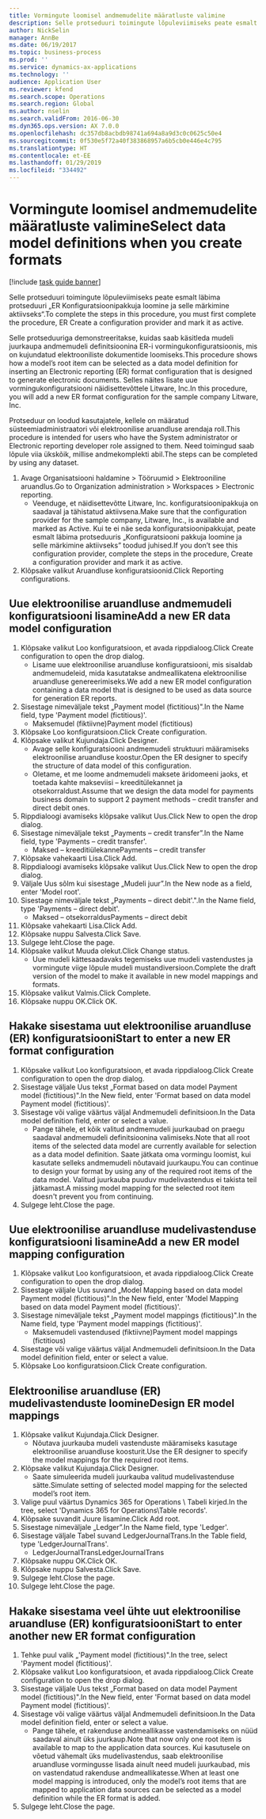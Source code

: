 ```yaml
---
title: Vormingute loomisel andmemudelite määratluste valimine
description: Selle protseduuri toimingute lõpuleviimiseks peate esmalt läbima protseduuri „ER Konfiguratsioonipakkuja loomine ja selle märkimine aktiivseks“.
author: NickSelin
manager: AnnBe
ms.date: 06/19/2017
ms.topic: business-process
ms.prod: ''
ms.service: dynamics-ax-applications
ms.technology: ''
audience: Application User
ms.reviewer: kfend
ms.search.scope: Operations
ms.search.region: Global
ms.author: nselin
ms.search.validFrom: 2016-06-30
ms.dyn365.ops.version: AX 7.0.0
ms.openlocfilehash: dc357db8acbdb98741a694a8a9d3c0c0625c50e4
ms.sourcegitcommit: 0f530e5f72a40f383868957a6b5cb0e446e4c795
ms.translationtype: HT
ms.contentlocale: et-EE
ms.lasthandoff: 01/29/2019
ms.locfileid: "334492"
---
```

# <a name="select-data-model-definitions-when-you-create-formats"></a><span data-ttu-id="85250-103">Vormingute loomisel andmemudelite määratluste valimine</span><span class="sxs-lookup"><span data-stu-id="85250-103">Select data model definitions when you create formats</span></span>

[!include [task guide banner](../../includes/task-guide-banner.md)]

<span data-ttu-id="85250-104">Selle protseduuri toimingute lõpuleviimiseks peate esmalt läbima protseduuri „ER Konfiguratsioonipakkuja loomine ja selle märkimine aktiivseks“.</span><span class="sxs-lookup"><span data-stu-id="85250-104">To complete the steps in this procedure, you must first complete the procedure, ER Create a configuration provider and mark it as active.</span></span> 

<span data-ttu-id="85250-105">Selle protseduuriga demonstreeritakse, kuidas saab käsitleda mudeli juurkaupa andmemudeli definitsioonina ER-i vormingukonfiguratsioonis, mis on kujundatud elektrooniliste dokumentide loomiseks.</span><span class="sxs-lookup"><span data-stu-id="85250-105">This procedure shows how a model’s root item can be selected as a data model definition for inserting an Electronic reporting (ER) format configuration that is designed to generate electronic documents.</span></span> <span data-ttu-id="85250-106">Selles näites lisate uue vormingukonfiguratsiooni näidisettevõttele Litware, Inc.</span><span class="sxs-lookup"><span data-stu-id="85250-106">In this procedure, you will add a new ER format configuration for the sample company Litware, Inc.</span></span> 

<span data-ttu-id="85250-107">Protseduur on loodud kasutajatele, kellele on määratud süsteemiadministraatori või elektroonilise aruandluse arendaja roll.</span><span class="sxs-lookup"><span data-stu-id="85250-107">This procedure is intended for users who have the System administrator or Electronic reporting developer role assigned to them.</span></span> <span data-ttu-id="85250-108">Need toimingud saab lõpule viia ükskõik, millise andmekomplekti abil.</span><span class="sxs-lookup"><span data-stu-id="85250-108">The steps can be completed by using any dataset.</span></span>

1. <span data-ttu-id="85250-109">Avage Organisatsiooni haldamine > Tööruumid > Elektrooniline aruandlus.</span><span class="sxs-lookup"><span data-stu-id="85250-109">Go to Organization administration > Workspaces > Electronic reporting.</span></span>
    * <span data-ttu-id="85250-110">Veenduge, et näidisettevõtte Litware, Inc. konfiguratsioonipakkuja on saadaval ja tähistatud aktiivsena.</span><span class="sxs-lookup"><span data-stu-id="85250-110">Make sure that the configuration provider for the sample company, Litware, Inc., is available and marked as Active.</span></span> <span data-ttu-id="85250-111">Kui te ei näe seda konfiguratsioonipakkujat, peate esmalt läbima protseduuris „Konfiguratsiooni pakkuja loomine ja selle märkimine aktiivseks” toodud juhised.</span><span class="sxs-lookup"><span data-stu-id="85250-111">If you don’t see this configuration provider, complete the steps in the procedure, Create a configuration provider and mark it as active.</span></span>  
2. <span data-ttu-id="85250-112">Klõpsake valikut Aruandluse konfiguratsioonid.</span><span class="sxs-lookup"><span data-stu-id="85250-112">Click Reporting configurations.</span></span>

## <a name="add-a-new-er-data-model-configuration"></a><span data-ttu-id="85250-113">Uue elektroonilise aruandluse andmemudeli konfiguratsiooni lisamine</span><span class="sxs-lookup"><span data-stu-id="85250-113">Add a new ER data model configuration</span></span>
1. <span data-ttu-id="85250-114">Klõpsake valikut Loo konfiguratsioon, et avada rippdialoog.</span><span class="sxs-lookup"><span data-stu-id="85250-114">Click Create configuration to open the drop dialog.</span></span>
    * <span data-ttu-id="85250-115">Lisame uue elektroonilise aruandluse konfiguratsiooni, mis sisaldab andmemudeleid, mida kasutatakse andmeallikatena elektroonilise aruandluse genereerimiseks.</span><span class="sxs-lookup"><span data-stu-id="85250-115">We add a new ER model configuration containing a data model that is designed to be used as data source for generation ER reports.</span></span>  
2. <span data-ttu-id="85250-116">Sisestage nimeväljale tekst „Payment model (fictitious)".</span><span class="sxs-lookup"><span data-stu-id="85250-116">In the Name field, type 'Payment model (fictitious)'.</span></span>
    * <span data-ttu-id="85250-117">Maksemudel (fiktiivne)</span><span class="sxs-lookup"><span data-stu-id="85250-117">Payment model (fictitious)</span></span>  
3. <span data-ttu-id="85250-118">Klõpsake Loo konfiguratsioon.</span><span class="sxs-lookup"><span data-stu-id="85250-118">Click Create configuration.</span></span>
4. <span data-ttu-id="85250-119">Klõpsake valikut Kujundaja.</span><span class="sxs-lookup"><span data-stu-id="85250-119">Click Designer.</span></span>
    * <span data-ttu-id="85250-120">Avage selle konfiguratsiooni andmemudeli struktuuri määramiseks elektroonilise aruandluse koostur.</span><span class="sxs-lookup"><span data-stu-id="85250-120">Open the ER designer to specify the structure of data model of this configuration.</span></span>  
    * <span data-ttu-id="85250-121">Oletame, et me loome andmemudeli maksete äridomeeni jaoks, et toetada kahte makseviisi – kreeditülekannet ja otsekorraldust.</span><span class="sxs-lookup"><span data-stu-id="85250-121">Assume that we design the data model for payments business domain to support 2 payment methods – credit transfer and direct debit ones.</span></span>  
5. <span data-ttu-id="85250-122">Rippdialoogi avamiseks klõpsake valikut Uus.</span><span class="sxs-lookup"><span data-stu-id="85250-122">Click New to open the drop dialog.</span></span>
6. <span data-ttu-id="85250-123">Sisestage nimeväljale tekst „Payments – credit transfer”.</span><span class="sxs-lookup"><span data-stu-id="85250-123">In the Name field, type 'Payments – credit transfer'.</span></span>
    * <span data-ttu-id="85250-124">Maksed – kreeditiülekanne</span><span class="sxs-lookup"><span data-stu-id="85250-124">Payments – credit transfer</span></span>  
7. <span data-ttu-id="85250-125">Klõpsake vahekaarti Lisa.</span><span class="sxs-lookup"><span data-stu-id="85250-125">Click Add.</span></span>
8. <span data-ttu-id="85250-126">Rippdialoogi avamiseks klõpsake valikut Uus.</span><span class="sxs-lookup"><span data-stu-id="85250-126">Click New to open the drop dialog.</span></span>
9. <span data-ttu-id="85250-127">Väljale Uus sõlm kui sisestage „Mudeli juur”.</span><span class="sxs-lookup"><span data-stu-id="85250-127">In the New node as a field, enter 'Model root'.</span></span>
10. <span data-ttu-id="85250-128">Sisestage nimeväljale tekst „Payments – direct debit'.".</span><span class="sxs-lookup"><span data-stu-id="85250-128">In the Name field, type 'Payments – direct debit'.</span></span>
    * <span data-ttu-id="85250-129">Maksed – otsekorraldus</span><span class="sxs-lookup"><span data-stu-id="85250-129">Payments – direct debit</span></span>  
11. <span data-ttu-id="85250-130">Klõpsake vahekaarti Lisa.</span><span class="sxs-lookup"><span data-stu-id="85250-130">Click Add.</span></span>
12. <span data-ttu-id="85250-131">Klõpsake nuppu Salvesta.</span><span class="sxs-lookup"><span data-stu-id="85250-131">Click Save.</span></span>
13. <span data-ttu-id="85250-132">Sulgege leht.</span><span class="sxs-lookup"><span data-stu-id="85250-132">Close the page.</span></span>
14. <span data-ttu-id="85250-133">Klõpsake valikut Muuda olekut.</span><span class="sxs-lookup"><span data-stu-id="85250-133">Click Change status.</span></span>
    * <span data-ttu-id="85250-134">Uue mudeli kättesaadavaks tegemiseks uue mudeli vastendustes ja vormingute viige lõpule mudeli mustandiversioon.</span><span class="sxs-lookup"><span data-stu-id="85250-134">Complete the draft version of the model to make it available in new model mappings and formats.</span></span>  
15. <span data-ttu-id="85250-135">Klõpsake valikut Valmis.</span><span class="sxs-lookup"><span data-stu-id="85250-135">Click Complete.</span></span>
16. <span data-ttu-id="85250-136">Klõpsake nuppu OK.</span><span class="sxs-lookup"><span data-stu-id="85250-136">Click OK.</span></span>

## <a name="start-to-enter-a-new-er-format-configuration"></a><span data-ttu-id="85250-137">Hakake sisestama uut elektroonilise aruandluse (ER) konfiguratsiooni</span><span class="sxs-lookup"><span data-stu-id="85250-137">Start to enter a new ER format configuration</span></span>
1. <span data-ttu-id="85250-138">Klõpsake valikut Loo konfiguratsioon, et avada rippdialoog.</span><span class="sxs-lookup"><span data-stu-id="85250-138">Click Create configuration to open the drop dialog.</span></span>
2. <span data-ttu-id="85250-139">Sisestage väljale Uus tekst „Format based on data model Payment model (fictitious)".</span><span class="sxs-lookup"><span data-stu-id="85250-139">In the New field, enter 'Format based on data model Payment model (fictitious)'.</span></span>
3. <span data-ttu-id="85250-140">Sisestage või valige väärtus väljal Andmemudeli definitsioon.</span><span class="sxs-lookup"><span data-stu-id="85250-140">In the Data model definition field, enter or select a value.</span></span>
    * <span data-ttu-id="85250-141">Pange tähele, et kõik valitud andmemudeli juurkaubad on praegu saadaval andmemudeli definitsioonina valimiseks.</span><span class="sxs-lookup"><span data-stu-id="85250-141">Note that all root items of the selected data model are currently available for selection as a data model definition.</span></span> <span data-ttu-id="85250-142">Saate jätkata oma vormingu loomist, kui kasutate selleks andmemudeli nõutavaid juurkaupu.</span><span class="sxs-lookup"><span data-stu-id="85250-142">You can continue to design your format by using any of the required root items of the data model.</span></span> <span data-ttu-id="85250-143">Valitud juurkauba puuduv mudelivastendus ei takista teil jätkamast.</span><span class="sxs-lookup"><span data-stu-id="85250-143">A missing model mapping for the selected root item doesn't prevent you from continuing.</span></span>  
4. <span data-ttu-id="85250-144">Sulgege leht.</span><span class="sxs-lookup"><span data-stu-id="85250-144">Close the page.</span></span>

## <a name="add-a-new-er-model-mapping-configuration"></a><span data-ttu-id="85250-145">Uue elektroonilise aruandluse mudelivastenduse konfiguratsiooni lisamine</span><span class="sxs-lookup"><span data-stu-id="85250-145">Add a new ER model mapping configuration</span></span>
1. <span data-ttu-id="85250-146">Klõpsake valikut Loo konfiguratsioon, et avada rippdialoog.</span><span class="sxs-lookup"><span data-stu-id="85250-146">Click Create configuration to open the drop dialog.</span></span>
2. <span data-ttu-id="85250-147">Sisestage väljale Uus suvand „Model Mapping based on data model Payment model (fictitious)".</span><span class="sxs-lookup"><span data-stu-id="85250-147">In the New field, enter 'Model Mapping based on data model Payment model (fictitious)'.</span></span>
3. <span data-ttu-id="85250-148">Sisestage nimeväljale tekst „Payment model mappings (fictitious)".</span><span class="sxs-lookup"><span data-stu-id="85250-148">In the Name field, type 'Payment model mappings (fictitious)'.</span></span>
    * <span data-ttu-id="85250-149">Maksemudeli vastendused (fiktiivne)</span><span class="sxs-lookup"><span data-stu-id="85250-149">Payment model mappings (fictitious)</span></span>  
4. <span data-ttu-id="85250-150">Sisestage või valige väärtus väljal Andmemudeli definitsioon.</span><span class="sxs-lookup"><span data-stu-id="85250-150">In the Data model definition field, enter or select a value.</span></span>
5. <span data-ttu-id="85250-151">Klõpsake Loo konfiguratsioon.</span><span class="sxs-lookup"><span data-stu-id="85250-151">Click Create configuration.</span></span>

## <a name="design-er-model-mappings"></a><span data-ttu-id="85250-152">Elektroonilise aruandluse (ER) mudelivastenduste loomine</span><span class="sxs-lookup"><span data-stu-id="85250-152">Design ER model mappings</span></span>
1. <span data-ttu-id="85250-153">Klõpsake valikut Kujundaja.</span><span class="sxs-lookup"><span data-stu-id="85250-153">Click Designer.</span></span>
    * <span data-ttu-id="85250-154">Nõutava juurkauba mudeli vastenduste määramiseks kasutage elektroonilise aruandluse koosturit.</span><span class="sxs-lookup"><span data-stu-id="85250-154">Use the ER designer to specify the model mappings for the required root items.</span></span>  
2. <span data-ttu-id="85250-155">Klõpsake valikut Kujundaja.</span><span class="sxs-lookup"><span data-stu-id="85250-155">Click Designer.</span></span>
    * <span data-ttu-id="85250-156">Saate simuleerida mudeli juurkauba valitud mudelivastenduse sätte.</span><span class="sxs-lookup"><span data-stu-id="85250-156">Simulate setting of selected model mapping for the selected model’s root item.</span></span>  
3. <span data-ttu-id="85250-157">Valige puul väärtus Dynamics 365 for Operations \ Tabeli kirjed.</span><span class="sxs-lookup"><span data-stu-id="85250-157">In the tree, select 'Dynamics 365 for Operations\Table records'.</span></span>
4. <span data-ttu-id="85250-158">Klõpsake suvandit Juure lisamine.</span><span class="sxs-lookup"><span data-stu-id="85250-158">Click Add root.</span></span>
5. <span data-ttu-id="85250-159">Sisestage nimeväljale „Ledger”.</span><span class="sxs-lookup"><span data-stu-id="85250-159">In the Name field, type 'Ledger'.</span></span>
6. <span data-ttu-id="85250-160">Sisestage väljale Tabel suvand LedgerJournalTrans.</span><span class="sxs-lookup"><span data-stu-id="85250-160">In the Table field, type 'LedgerJournalTrans'.</span></span>
    * <span data-ttu-id="85250-161">LedgerJournalTrans</span><span class="sxs-lookup"><span data-stu-id="85250-161">LedgerJournalTrans</span></span>  
7. <span data-ttu-id="85250-162">Klõpsake nuppu OK.</span><span class="sxs-lookup"><span data-stu-id="85250-162">Click OK.</span></span>
8. <span data-ttu-id="85250-163">Klõpsake nuppu Salvesta.</span><span class="sxs-lookup"><span data-stu-id="85250-163">Click Save.</span></span>
9. <span data-ttu-id="85250-164">Sulgege leht.</span><span class="sxs-lookup"><span data-stu-id="85250-164">Close the page.</span></span>
10. <span data-ttu-id="85250-165">Sulgege leht.</span><span class="sxs-lookup"><span data-stu-id="85250-165">Close the page.</span></span>

## <a name="start-to-enter-another-new-er-format-configuration"></a><span data-ttu-id="85250-166">Hakake sisestama veel ühte uut elektroonilise aruandluse (ER) konfiguratsiooni</span><span class="sxs-lookup"><span data-stu-id="85250-166">Start to enter another new ER format configuration</span></span>
1. <span data-ttu-id="85250-167">Tehke puul valik „'Payment model (fictitious)".</span><span class="sxs-lookup"><span data-stu-id="85250-167">In the tree, select 'Payment model (fictitious)'.</span></span>
2. <span data-ttu-id="85250-168">Klõpsake valikut Loo konfiguratsioon, et avada rippdialoog.</span><span class="sxs-lookup"><span data-stu-id="85250-168">Click Create configuration to open the drop dialog.</span></span>
3. <span data-ttu-id="85250-169">Sisestage väljale Uus tekst „Format based on data model Payment model (fictitious)".</span><span class="sxs-lookup"><span data-stu-id="85250-169">In the New field, enter 'Format based on data model Payment model (fictitious)'.</span></span>
4. <span data-ttu-id="85250-170">Sisestage või valige väärtus väljal Andmemudeli definitsioon.</span><span class="sxs-lookup"><span data-stu-id="85250-170">In the Data model definition field, enter or select a value.</span></span>
    * <span data-ttu-id="85250-171">Pange tähele, et rakenduse andmeallikasse vastendamiseks on nüüd saadaval ainult üks juurkaup.</span><span class="sxs-lookup"><span data-stu-id="85250-171">Note that now only one root item is available to map to the application data sources.</span></span> <span data-ttu-id="85250-172">Kui kasutusele on võetud vähemalt üks mudelivastendus, saab elektroonilise aruandluse vormingusse lisada ainult need mudeli juurkaubad, mis on vastendatud rakenduse andmeallikatesse.</span><span class="sxs-lookup"><span data-stu-id="85250-172">When at least one model mapping is introduced, only the model’s root items that are mapped to application data sources can be selected as a model definition while the ER format is added.</span></span>   
5. <span data-ttu-id="85250-173">Sulgege leht.</span><span class="sxs-lookup"><span data-stu-id="85250-173">Close the page.</span></span>

